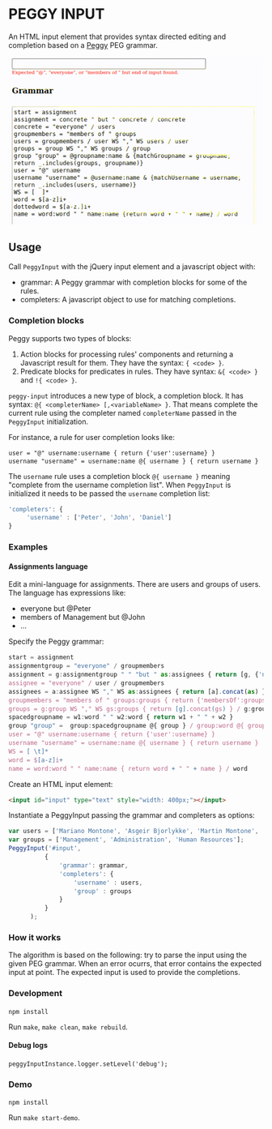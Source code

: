 # PEGGY INPUT

An HTML input element that provides syntax directed editing and completion based on a [Peggy](https://peggyjs.org/) PEG grammar.

![PeggyInput](docs/peggy-input.gif)

## Usage

Call `PeggyInput` with the jQuery input element and a javascript object with:

- grammar: A Peggy grammar with completion blocks for some of the rules.
- completers: A javascript object to use for matching completions.

### Completion blocks

Peggy supports two types of blocks:
1. Action blocks for processing rules' components and returning a Javascript result for them. They have the syntax: `{ <code> }`.
2. Predicate blocks for predicates in rules. They have syntax: `&{ <code> }` and `!{ <code> }`.

`peggy-input` introduces a new type of block, a completion block. 
It has syntax: `@{ <completerName> [,<variableName> }`.
That means complete the current rule using the completer named `completerName` passed in the `PeggyInput` initialization.

For instance, a rule for user completion looks like:
```
user = "@" username:username { return {'user':username} }
username "username" = username:name @{ username } { return username }
```

The `username` rule uses a completion block `@{ username }` meaning "complete from the username completion list".
When `PeggyInput` is initialized it needs to be passed the `username` completion list: 
```javascript
'completers': {
     'username' : ['Peter', 'John', 'Daniel']
}
```

### Examples

#### Assignments language

Edit a mini-language for assignments. There are users and groups of users.
The language has expressions like:
- everyone but @Peter
- members of Management but @John
- ...

Specify the Peggy grammar:

```javascript
start = assignment
assignmentgroup = "everyone" / groupmembers
assignment = g:assignmentgroup " " "but " as:assignees { return [g, {'not': as}] } / assignees
assignee = "everyone" / user / groupmembers
assignees = a:assignee WS "," WS as:assignees { return [a].concat(as) } / a:assignee { return [a] }
groupmembers = "members of " groups:groups { return {'membersOf':groups} }
groups = g:group WS "," WS gs:groups { return [g].concat(gs) } / g:group { return [g] }
spacedgroupname = w1:word " " w2:word { return w1 + " " + w2 }
group "group" =  group:spacedgroupname @{ group } / group:word @{ group }
user = "@" username:username { return {'user':username} }
username "username" = username:name @{ username } { return username }
WS = [ \t]*
word = $[a-z]i+
name = word:word " " name:name { return word + " " + name } / word
```

Create an HTML input element:

```html
<input id="input" type="text" style="width: 400px;"></input>
```

Instantiate a PeggyInput passing the grammar and completers as options:

```javascript
var users = ['Mariano Montone', 'Asgeir Bjorlykke', 'Martin Montone', 'Fernando Berretti'];
var groups = ['Management', 'Administration', 'Human Resources'];
PeggyInput('#input',
          {
              'grammar': grammar,
              'completers': {
                  'username' : users,
                  'group' : groups
              }
          }
      );
```

### How it works

The algorithm is based on the following: try to parse the input using the given PEG grammar. When an error ocurrs, that error contains the expected input at point. The expected input is used to provide the completions.

### Development

`npm install`

Run `make`, `make clean`, `make rebuild`.

#### Debug logs

`peggyInputInstance.logger.setLevel('debug');`

### Demo

`npm install`

Run `make start-demo`.
